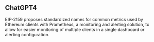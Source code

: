 ## ChatGPT4

EIP-2159 proposes standardized names for common metrics used by Ethereum clients with Prometheus, a monitoring and alerting solution, to allow for easier monitoring of multiple clients in a single dashboard or alerting configuration.
